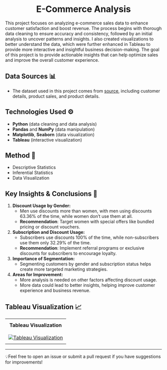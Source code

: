 <div align='center'>
    <h1><b>E-Commerce Analysis</b></h1>
</div>
This project focuses on analyzing e-commerce sales data to enhance customer satisfaction and boost revenue. The process begins with thorough data cleaning to ensure accuracy and consistency, followed by an initial analysis to uncover patterns and insights. I also created visualizations to better understand the data, which were further enhanced in Tableau to provide more interactive and insightful business decision-making. The goal of this project is to provide actionable insights that can help optimize sales and improve the overall customer experience.

## Data Sources 📊
- The dataset used in this project comes from [source](https://www.kaggle.com/datasets/ahmedaliraja/e-commerece-sales-data-2023-24/data), including customer details, product sales, and product details.

## Technologies Used ⚙️
- **Python** (data cleaning and data analysis)
- **Pandas** and **NumPy** (data manipulation)
- **Matplotlib**, **Seaborn** (data visualization)
- **Tableau** (interactive visualization)

## Method 🚀
- Descriptive Statistics
- Inferential Statistics
- Data Visualization

## **Key Insights & Conclusions 🧠**

1. **Discount Usage by Gender:**
   - Men use discounts more than women, with men using discounts 63.36% of the time, while women don’t use them at all.
   - **Recommendation**: Target women with special offers like bundled pricing or discount vouchers.
2. **Subscription and Discount Usage:**
   - Subscribers use discounts 100% of the time, while non-subscribers use them only 32.29% of the time.
   - **Recommendation**: Implement referral programs or exclusive discounts for subscribers to encourage loyalty.
3. **Importance of Segmentation:**
   - Segmenting customers by gender and subscription status helps create more targeted marketing strategies.
4. **Areas for Improvement:**
   - More analysis is needed on other factors affecting discount usage.
   - More data could lead to better insights, helping improve customer experience and business revenue.


## Tableau Visualization 📈
<table style="width: 100%; text-align: center; border-collapse: collapse;">
    <tr>
        <th style="padding: 10px;">Tableau Visualization</th>
    </tr>
    <tr>
        <td style="padding: 10px;">
            <a href="https://public.tableau.com/app/profile/serina.roihaanah/viz/E-CommerceAnalysisVisualization/Dashboard1?publish=yes">
                <img src="https://img.shields.io/badge/View-Tableau-blue" alt="Tableau Visualization">
            </a>
        </td>
    </tr>
</table>

---

💡Feel free to open an issue or submit a pull request if you have suggestions for improvements!
